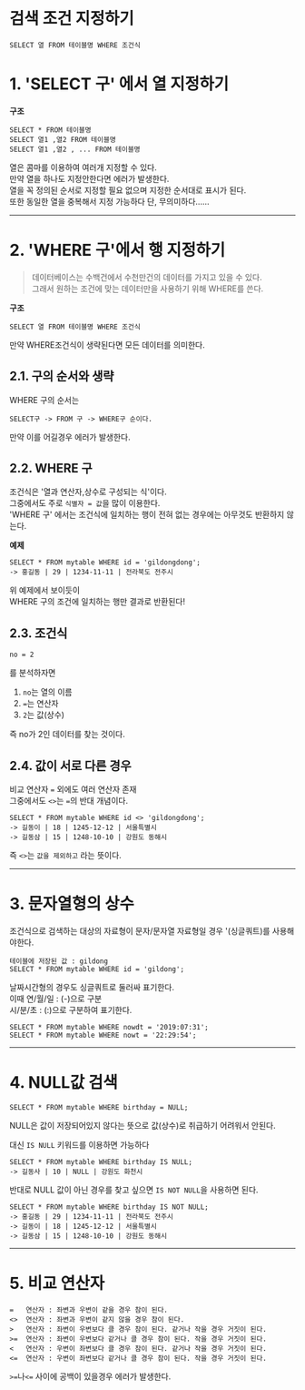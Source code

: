 검색 조건 지정하기
=======================
```
SELECT 열 FROM 테이블명 WHERE 조건식
```
# 1. 'SELECT 구' 에서 열 지정하기
**구조**
```
SELECT * FROM 테이블명 
SELECT 열1 ,열2 FROM 테이블명 
SELECT 열1 ,열2 , ... FROM 테이블명 
```
열은 콤마를 이용하여 여러개 지정할 수 있다.  
만약 열을 하나도 지정안한다면 에러가 발생한다.   
열을 꼭 정의된 순서로 지정할 필요 없으며 지정한 순서대로 표시가 된다.  
또한 동일한 열을 중복해서 지정 가능하다 단, 무의미하다......

***
# 2. 'WHERE 구'에서 행 지정하기
> 데이터베이스는 수백건에서 수천만건의 데이터를 가지고 있을 수 있다.  
> 그래서 원하는 조건에 맞는 데이터만을 사용하기 위해 WHERE를 쓴다.  
  
**구조**
```
SELECT 열 FROM 테이블명 WHERE 조건식
``` 
만약 WHERE조건식이 생략된다면 모든 데이터를 의미한다.
## 2.1. 구의 순서와 생략
WHERE 구의 순서는 
```
SELECT구 -> FROM 구 -> WHERE구 순이다.
```
만약 이를 어길경우 에러가 발생한다.  
## 2.2. WHERE 구
조건식은 '열과 연산자,상수로 구성되는 식'이다.  
그중에서도 주로 ```식별자 = 값```을 많이 이용한다.  
'WHERE 구' 에서는 조건식에 일치하는 행이 전혀 없는 경우에는 아무것도 반환하지 않는다.   
  
**예제**
```
SELECT * FROM mytable WHERE id = 'gildongdong';
-> 홍길동 | 29 | 1234-11-11 | 전라북도 전주시
```
위 예제에서 보이듯이  
WHERE 구의 조건에 일치하는 행만 결과로 반환된다!
## 2.3. 조건식
```
no = 2
```
를 분석하자면

1. ```no```는 열의 이름
2. ```=```는 연산자
3. ```2```는 값(상수)  
  
즉 no가 2인 데이터를 찾는 것이다. 
## 2.4. 값이 서로 다른 경우
비교 연산자 ```=``` 외에도 여러 연산자 존재  
그중에서도 ```<>```는 ```=```의 반대 개념이다. 
```
SELECT * FROM mytable WHERE id <> 'gildongdong';
-> 길동이 | 18 | 1245-12-12 | 서울특별시
-> 길동삼 | 15 | 1248-10-10 | 강원도 동해시 
```   
즉 ```<>```는 ```값을 제외하고``` 라는 뜻이다.  
     
***
# 3. 문자열형의 상수
조건식으로 검색하는 대상의 자료형이 문자/문자열 자료형일 경우 '(싱글쿼트)를 사용해야한다.  
```
테이블에 저장된 값 : gildong
SELECT * FROM mytable WHERE id = 'gildong';
```
날짜시간형의 경우도 싱글쿼트로 둘러싸 표기한다.  
이때
연/월/일 : (-)으로 구분  
시/분/초 : (:)으로 구분하여 표기한다.   
```
SELECT * FROM mytable WHERE nowdt = '2019:07:31';
SELECT * FROM mytable WHERE nowt = '22:29:54';
```
     
***
# 4. NULL값 검색
```
SELECT * FROM mytable WHERE birthday = NULL;
```
NULL은 값이 저장되어있지 않다는 뜻으로 값(상수)로 취급하기 어려워서 안된다.  
  
대신 ```IS NULL``` 키워드를 이용하면 가능하다 
```
SELECT * FROM mytable WHERE birthday IS NULL;
-> 길동사 | 10 | NULL | 강원도 화천시 
```
반대로 NULL 값이 아닌 경우를 찾고 싶으면 ```IS NOT NULL```을 사용하면 된다.
```
SELECT * FROM mytable WHERE birthday IS NOT NULL;
-> 홍길동 | 29 | 1234-11-11 | 전라북도 전주시
-> 길동이 | 18 | 1245-12-12 | 서울특별시
-> 길동삼 | 15 | 1248-10-10 | 강원도 동해시 
```

***
# 5. 비교 연산자
```
=   연산자 : 좌변과 우변이 같을 경우 참이 된다.
<>  연산자 : 좌변과 우변이 같지 않을 경우 참이 된다.
>   연산자 : 좌변이 우변보다 클 경우 참이 된다. 같거나 작을 경우 거짓이 된다.
>=  연산자 : 좌변이 우변보다 같거나 클 경우 참이 된다. 작을 경우 거짓이 된다.
<   연산자 : 우변이 좌변보다 클 경우 참이 된다. 같거나 작을 경우 거짓이 된다.
<=  연산자 : 우변이 좌변보다 같거나 클 경우 참이 된다. 작을 경우 거짓이 된다.
```
```>=```나```<=``` 사이에 공백이 있을경우 에러가 발생한다.

